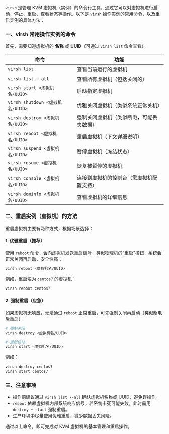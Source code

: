 `virsh` 是管理 KVM 虚拟机（实例）的命令行工具，通过它可以对虚拟机进行启动、停止、重启、查看状态等操作。以下是 `virsh` 操作实例的常用命令，以及重启实例的具体方法：


### **一、virsh 常用操作实例的命令**
首先，需要知道虚拟机的 **名称** 或 **UUID**（可通过 `virsh list` 命令查看）。

| 命令 | 功能 |
|------|------|
| `virsh list` | 查看当前运行的虚拟机 |
| `virsh list --all` | 查看所有虚拟机（包括关闭的） |
| `virsh start <虚拟机名/UUID>` | 启动指定虚拟机 |
| `virsh shutdown <虚拟机名/UUID>` | 优雅关闭虚拟机（类似系统正常关机） |
| `virsh destroy <虚拟机名/UUID>` | 强制关闭虚拟机（类似断电，可能丢失数据） |
| `virsh reboot <虚拟机名/UUID>` | 重启虚拟机（下文详细说明） |
| `virsh suspend <虚拟机名/UUID>` | 暂停虚拟机（冻结状态） |
| `virsh resume <虚拟机名/UUID>` | 恢复被暂停的虚拟机 |
| `virsh console <虚拟机名/UUID>` | 连接到虚拟机的控制台（需虚拟机配置支持） |
| `virsh dominfo <虚拟机名/UUID>` | 查看虚拟机的详细信息 |


### **二、重启实例（虚拟机）的方法**
重启虚拟机主要有两种方式，根据场景选择：

#### 1. 优雅重启（推荐）
使用 `reboot` 命令，会向虚拟机发送重启信号，类似物理机的“重启”按钮，系统会正常关闭再启动，安全性高：
```bash
virsh reboot <虚拟机名/UUID>
```
例如，重启名为 `centos7` 的虚拟机：
```bash
virsh reboot centos7
```

#### 2. 强制重启（应急）
如果虚拟机无响应，无法通过 `reboot` 正常重启，可先强制关闭再启动（类似断电后重启）：
```bash
# 强制关闭
virsh destroy <虚拟机名/UUID>

# 重新启动
virsh start <虚拟机名/UUID>
```
例如：
```bash
virsh destroy centos7
virsh start centos7
```


### **三、注意事项**
- 操作前建议通过 `virsh list --all` 确认虚拟机名称或 UUID，避免误操作。
- `reboot` 依赖虚拟机内部系统响应信号，若系统卡死可能失败，此时需用 `destroy + start` 强制重启。
- 生产环境中尽量使用优雅重启，减少数据丢失风险。

通过以上命令，即可完成对 KVM 虚拟机的基本管理和重启操作。